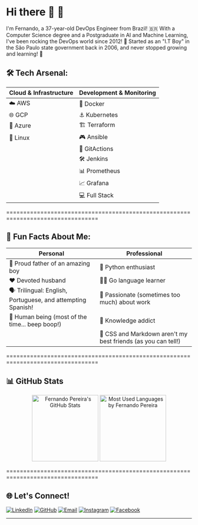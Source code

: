 # Hi there 👋 🚀

I'm Fernando, a 37-year-old DevOps Engineer from Brazil! 🇧🇷 
With a Computer Science degree and a Postgraduate in AI and Machine Learning, I've been rocking the DevOps world since 2012! 🌟
Started as an "I.T Boy" in the São Paulo state government back in 2006, and never stopped growing and learning! 🌱

## 🛠️ Tech Arsenal:

| Cloud & Infrastructure | Development & Monitoring |
|-----------------------|-------------------------|
| ☁️ AWS | 🐳 Docker |
| 🌐 GCP | ⚓ Kubernetes |
| 💫 Azure | 🏗️ Terraform |
| 🐧 Linux | 🎮 Ansible |
| | 🔄 GitActions |
| | 🛠️ Jenkins |
| | 📊 Prometheus |
| | 📈 Grafana |
| | 💻 Full Stack |

=================================================================================

## 🎯 Fun Facts About Me:

| Personal | Professional |
|----------|-------------|
| 👶 Proud father of an amazing boy | 🐍 Python enthusiast |
| ❤️ Devoted husband | 🏃‍♂️ Go language learner |
| 🗣️ Trilingual: English, Portuguese, and attempting Spanish! | 💪 Passionate (sometimes too much) about work |
| 🤖 Human being (most of the time... beep boop!) | 🧠 Knowledge addict |
| | 🎨 CSS and Markdown aren't my best friends (as you can tell!) |


=================================================================================

## 📊 **GitHub Stats**

<div align="center">
  <img 
    height="180em" 
    src="https://github-readme-stats.vercel.app/api?username=fernandopereira3&theme=radical&show_icons=true"
    alt="Fernando Pereira's GitHub Stats"
  />
  <img 
    height="180em" 
    src="https://github-readme-stats.vercel.app/api/top-langs/?username=fernandopereira3&layout=compact&theme=radical"
    alt="Most Used Languages by Fernando Pereira"
  />
</div>

=================================================================================

## 🌐 **Let's Connect!**
[![LinkedIn](https://img.shields.io/badge/LinkedIn-000?style=for-the-badge&logo=linkedin&logoColor=0E76A8)](https://www.linkedin.com/in/fernando-pereira-011615bb/)  [![GitHub](https://img.shields.io/badge/GitHub-000?style=for-the-badge&logo=github&logoColor=FFF)](https://github.com/fernandopereira3)  [![Email](https://img.shields.io/badge/E--mail-000?style=for-the-badge&logo=gmail&logoColor=D14836)](mailto:fernandopereira-3@hotmail.com) [![Instagram](https://img.shields.io/badge/Instagram-000?style=for-the-badge&logo=instagram)](https://www.instagram.com/apenas_fernando/) [![Facebook](https://img.shields.io/badge/Facebook-000?style=for-the-badge&logo=facebook)](https://facebook.com/fernando.pereira.16718)

---
